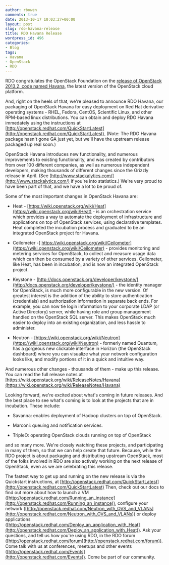 ```yaml
---
author: rbowen
comments: true
date: 2013-10-17 10:03:27+00:00
layout: post
slug: rdo-havana-release
title: RDO Havana Release
wordpress_id: 496
categories:
- Blog
tags:
- Havana
- OpenStack
- RDO
---
```


RDO congratulates the OpenStack Foundation on the [release of OpenStack 2013.2, code named Havana](http://www.openstack.org/software/havana/press-release), the latest version of the OpenStack cloud platform.

And, right on the heels of that, we're pleased to announce RDO Havana, our packaging of OpenStack Havana for easy deployment on Red Hat derivative operating systems - RHEL, Fedora, CentOS, Scientific Linux, and other RPM-based linux distributions. You can obtain and deploy RDO Havana immedately using the instructions at [http://openstack.redhat.com/QuickStartLatest](http://openstack.redhat.com/QuickStartLatest)  (Note: The RDO Havana package hasn't gone GA just yet, but we'll have the upstream release packaged up real soon.)

OpenStack Havana introduces new functionality, and numerous improvements to existing functionality, and was created by contributors from over 100 different companies, as well as numerous independent developers, making thousands of different changes since the Grizzly release in April. (See [http://www.stackalytics.com/](http://www.stackalytics.com/) if you're into statistics.) We're very proud to have been part of that, and we have a lot to be proud of.

Some of the most important changes in OpenStack Havana are:

* Heat - [https://wiki.openstack.org/wiki/Heat](https://wiki.openstack.org/wiki/Heat) - is an orchestration service which provides a way to automate the deployment of infrastructure and applications on top of OpenStack services, using declarative templates. Heat completed the incubation process and graduated to be an integrated OpenStack project for Havana.

* Ceilometer -[ https://wiki.openstack.org/wiki/Ceilometer](https://wiki.openstack.org/wiki/Ceilometer) - provides monitoring and metering services for OpenStack, to collect and measure usage data which can then be consumed by a variety of other services. Ceilometer, like Heat, has been in incubation, and is now an integrated OpenStack project.

* Keystone - [http://docs.openstack.org/developer/keystone/](http://docs.openstack.org/developer/keystone/) - the identity manager for OpenStack, is much more configurable in the new version. Of greatest interest is the addition of the ability to store authentication (credentials) and authorization information in separate back ends. For example, you can now tie login information to your corporate LDAP (or Active Directory) server, while having role and group management handled on the OpenStack SQL server. This makes OpenStack much easier to deploy into an existing organization, and less hassle to administer.

* Neutron - [https://wiki.openstack.org/wiki/Neutron](https://wiki.openstack.org/wiki/Neutron) - formerly named Quantum, has a gorgeous new clickable interface in Horizon (the OpenStack dashboard) where you can visualize what your network configuration looks like, and modify portions of it in a quick and intuitive way.

And numerous other changes - thousands of them - make up this release. You can read the full release notes at [https://wiki.openstack.org/wiki/ReleaseNotes/Havana](https://wiki.openstack.org/wiki/ReleaseNotes/Havana)

Looking forward, we're excited about what's coming in future releases. And the best place to see what's coming is to look at the projects that are in incubation. These include:

* Savanna: enables deployment of Hadoop clusters on top of OpenStack.

* Marconi: queuing and notification services.

* TripleO: operating OpenStack clouds running on top of OpenStack

and so many more. We're closely watching these projects, and participating in many of them, so that we can help create that future. Because, while the RDO project is about packaging and distributing upstream OpenStack, most of the folks involved in RDO are also actively working on the next release of OpenStack, even as we are celebrating this release.

The fastest way to get up and running on the new release is via the Quickstart instructions, at [http://openstack.redhat.com/QuickStartLatest](http://openstack.redhat.com/QuickStartLatest) Then, check out our docs to find out more about how to launch a VM ([http://openstack.redhat.com/Running_an_instance](http://openstack.redhat.com/Running_an_instance)), configure your network ([http://openstack.redhat.com/Neutron_with_OVS_and_VLANs](http://openstack.redhat.com/Neutron_with_OVS_and_VLANs)) or deploy applications ([http://openstack.redhat.com/Deploy_an_application_with_Heat](http://openstack.redhat.com/Deploy_an_application_with_Heat)). Ask your questions, and tell us how you're using RDO, in the RDO forum ([http://openstack.redhat.com/forum](http://openstack.redhat.com/forum)). Come talk with us at conferences, meetups and other events ([http://openstack.redhat.com/Events](http://openstack.redhat.com/Events)). Come be part of our community.
